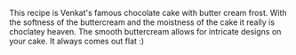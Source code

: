 This recipe is Venkat's famous chocolate cake with butter cream frost. With the softness of the buttercream and the moistness of the cake it really is choclatey heaven. The smooth buttercream allows for intricate designs on your cake. It always comes out flat :)